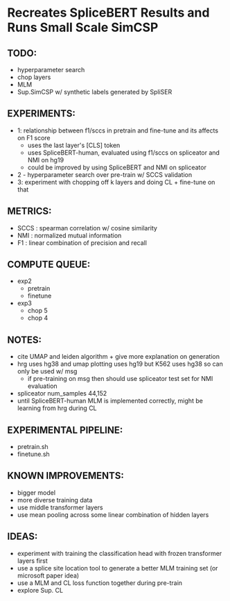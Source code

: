 # Recreates SpliceBERT Results and Runs Small Scale SimCSP

## TODO: 
- hyperparameter search
- chop layers 
- MLM 
- Sup.SimCSP w/ synthetic labels generated by SpliSER

## EXPERIMENTS: 
- 1: relationship between f1/sccs in pretrain and fine-tune and its affects on F1 score 
    - uses the last layer's [CLS] token 
    - uses SpliceBERT-human, evaluated using f1/sccs on spliceator and NMI on hg19
    - could be improved by using SpliceBERT and NMI on spliceator 
- 2 - hyperparameter search over pre-train w/ SCCS validation
- 3: experiment with chopping off k layers and doing CL + fine-tune on that

## METRICS:
- SCCS : spearman correlation w/ cosine similarity 
- NMI : normalized mutual information 
- F1 : linear combination of precision and recall

## COMPUTE QUEUE:
- exp2 
    - pretrain
    - finetune
- exp3 
    - chop 5
    - chop 4


## NOTES: 
- cite UMAP and leiden algorithm + give more explanation on generation
- hrg uses hg38 and umap plotting uses hg19 but K562 uses hg38 so can only be used w/ msg
    - if pre-training on msg then should use spliceator test set for NMI evaluation
- spliceator num_samples 44,152
- until SpliceBERT-human MLM is implemented correctly, might be learning from hrg during CL 

## EXPERIMENTAL PIPELINE:
- pretrain.sh
- finetune.sh

## KNOWN IMPROVEMENTS: 
- bigger model
- more diverse training data
- use middle transformer layers 
- use mean pooling across some linear combination of hidden layers 

## IDEAS: 
- experiment with training the classification head with frozen transformer layers first
- use a splice site location tool to generate a better MLM training set (or microsoft paper idea)
- use a MLM and CL loss function together during pre-train
- explore Sup. CL
